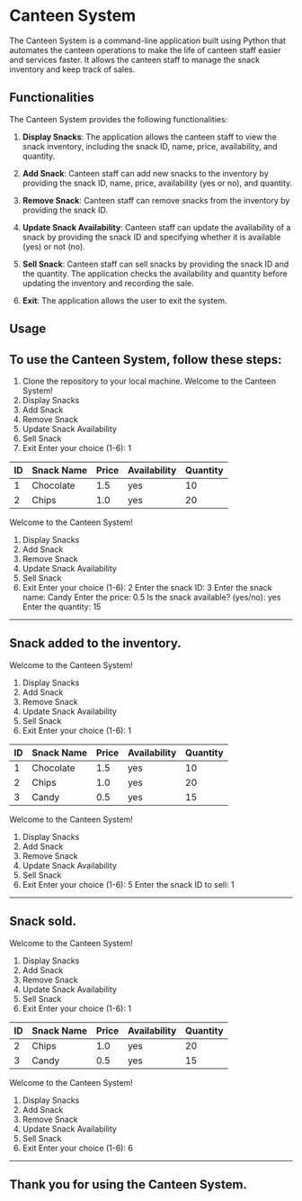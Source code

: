 # Canteen System

The Canteen System is a command-line application built using Python that automates the canteen operations to make the life of canteen staff easier and services faster. It allows the canteen staff to manage the snack inventory and keep track of sales.

## Functionalities

The Canteen System provides the following functionalities:

1. **Display Snacks**: The application allows the canteen staff to view the snack inventory, including the snack ID, name, price, availability, and quantity.

2. **Add Snack**: Canteen staff can add new snacks to the inventory by providing the snack ID, name, price, availability (yes or no), and quantity.

3. **Remove Snack**: Canteen staff can remove snacks from the inventory by providing the snack ID.

4. **Update Snack Availability**: Canteen staff can update the availability of a snack by providing the snack ID and specifying whether it is available (yes) or not (no).

5. **Sell Snack**: Canteen staff can sell snacks by providing the snack ID and the quantity. The application checks the availability and quantity before updating the inventory and recording the sale.

6. **Exit**: The application allows the user to exit the system.

## Usage

## To use the Canteen System, follow these steps:

1. Clone the repository to your local machine.
Welcome to the Canteen System!
1. Display Snacks
2. Add Snack
3. Remove Snack
4. Update Snack Availability
5. Sell Snack
6. Exit
Enter your choice (1-6): 1

| ID | Snack Name | Price | Availability | Quantity |
|----|------------|-------|--------------|----------|
| 1  | Chocolate  | 1.5   | yes          | 10       |
| 2  | Chips      | 1.0   | yes          | 20       |

Welcome to the Canteen System!
1. Display Snacks
2. Add Snack
3. Remove Snack
4. Update Snack Availability
5. Sell Snack
6. Exit
Enter your choice (1-6): 2
Enter the snack ID: 3
Enter the snack name: Candy
Enter the price: 0.5
Is the snack available? (yes/no): yes
Enter the quantity: 15

--------------------------------------
Snack added to the inventory.
--------------------------------------

Welcome to the Canteen System!
1. Display Snacks
2. Add Snack
3. Remove Snack
4. Update Snack Availability
5. Sell Snack
6. Exit
Enter your choice (1-6): 1

| ID | Snack Name | Price | Availability | Quantity |
|----|------------|-------|--------------|----------|
| 1  | Chocolate  | 1.5   | yes          | 10       |
| 2  | Chips      | 1.0   | yes          | 20       |
| 3  | Candy      | 0.5   | yes          | 15       |

Welcome to the Canteen System!
1. Display Snacks
2. Add Snack
3. Remove Snack
4. Update Snack Availability
5. Sell Snack
6. Exit
Enter your choice (1-6): 5
Enter the snack ID to sell: 1

--------------------------------------
Snack sold.
--------------------------------------

Welcome to the Canteen System!
1. Display Snacks
2. Add Snack
3. Remove Snack
4. Update Snack Availability
5. Sell Snack
6. Exit
Enter your choice (1-6): 1

| ID | Snack Name | Price | Availability | Quantity |
|----|------------|-------|--------------|----------|
| 2  | Chips      | 1.0   | yes          | 20       |
| 3  | Candy      | 0.5   | yes          | 15       |

Welcome to the Canteen System!
1. Display Snacks
2. Add Snack
3. Remove Snack
4. Update Snack Availability
5. Sell Snack
6. Exit
Enter your choice (1-6): 6

--------------------------------------
Thank you for using the Canteen System.
--------------------------------------

